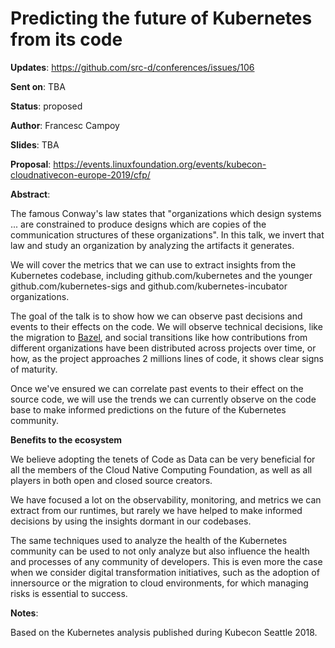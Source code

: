 # Predicting the future of Kubernetes from its code

**Updates**:  https://github.com/src-d/conferences/issues/106

**Sent on**:  TBA

**Status**:   proposed

**Author**:   Francesc Campoy

**Slides**:   TBA

**Proposal**: https://events.linuxfoundation.org/events/kubecon-cloudnativecon-europe-2019/cfp/

**Abstract**:

The famous Conway's law states that "organizations which design systems ... are constrained to
produce designs which are copies of the communication structures of these organizations".
In this talk, we invert that law and study an organization by analyzing the artifacts it generates.

We will cover the metrics that we can use to extract insights from the Kubernetes codebase,
including github.com/kubernetes and the younger github.com/kubernetes-sigs and
github.com/kubernetes-incubator organizations.

The goal of the talk is to show how we can observe past decisions and events to their effects on the code.
We will observe technical decisions, like the migration to [Bazel](https://bazel.build), and
social transitions like how contributions from different organizations have been distributed
across projects over time, or how, as the project approaches 2 millions lines of code, it shows
clear
signs of maturity.

Once we've ensured we can correlate past events to their effect on the source code, we will use the
trends we can currently observe on the code base to make informed predictions on the future of the
Kubernetes community.

**Benefits to the ecosystem**

We believe adopting the tenets of Code as Data can be very beneficial for all the members of the
Cloud Native Computing Foundation, as well as all players in both open and closed source creators.

We have focused a lot on the observability, monitoring, and metrics we can extract from our runtimes,
but rarely we have helped to make informed decisions by using the insights dormant in our codebases.

The same techniques used to analyze the health of the Kubernetes community can be used to not only
analyze but also influence the health and processes of any community of developers. This is even more
the case when we consider digital transformation initiatives, such as the adoption of innersource or
the migration to cloud environments, for which managing risks is essential to success.

**Notes**:

Based on the Kubernetes analysis published during Kubecon Seattle 2018.